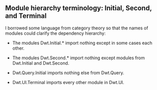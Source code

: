 ## Module hierarchy terminology: Initial, Second, and Terminal

I borrowed some language from category theory so that the names of modules could clarify the dependency hierarchy:

* The modules Dwt.Initial.* import nothing except in some cases each other.

* The modules Dwt.Second.* import nothing except modules from Dwt.Initial and Dwt.Second.

* Dwt.Query.Initial imports nothing else from Dwt.Query.

* Dwt.UI.Terminal imports every other module in Dwt.UI.

